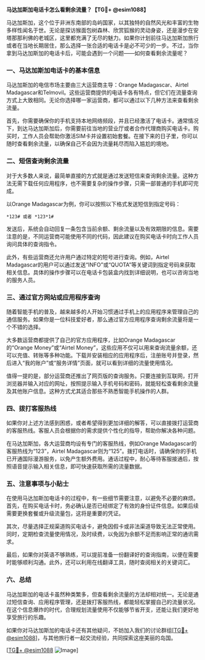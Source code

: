 **马达加斯加电话卡怎么看剩余流量？【TG💪+ @esim1088】**

马达加斯加，这个位于非洲东南部的岛屿国家，以其独特的自然风光和丰富的生物多样性闻名于世。无论是探访猴面包树森林、欣赏狐猴的灵动身姿，还是漫步在安塔那那利佛的老城区，这里都充满了无尽的魅力。如果你计划前往马达加斯加旅行或者在当地长期居住，那么选择一张合适的电话卡是必不可少的一步。不过，当你拿到马达加斯加的电话卡后，可能会遇到一个问题——如何查看剩余流量呢？

### **一、马达加斯加电话卡的基本信息**

马达加斯加的电信市场主要由三大运营商主导：Orange Madagascar、Airtel Madagascar和Telmovil。这些运营商提供的电话卡各有特点，但它们在流量查询方式上大致相同。无论你选择哪一家运营商，都可以通过以下几种方法来查看剩余流量。

首先，你需要确保你的手机支持本地网络频段，并且已经激活了电话卡。通常情况下，到达马达加斯加后，你需要前往当地的营业厅或者合作代理商购买电话卡。购买时，工作人员会帮助你激活SIM卡并设置初始套餐。在接下来的日子里，你可以随时查看剩余流量，以确保自己不会因为流量耗尽而陷入尴尬的境地。

### **二、短信查询剩余流量**

对于大多数人来说，最简单直接的方式就是通过发送短信来查询剩余流量。这种方法无需下载任何应用程序，也不需要复杂的操作步骤，只需一部普通的手机即可完成。

以Orange Madagascar为例，你可以按照以下格式发送短信到指定号码：

```
*123# 或者 *123*1#
```

发送后，系统会自动回复一条包含当前余额、剩余流量以及有效期限的信息。需要注意的是，不同运营商可能使用不同的代码，因此建议在购买电话卡时向工作人员询问具体的查询指令。

此外，有些运营商还允许用户通过特定的短号进行查询。例如，Airtel Madagascar的用户可以通过发送“INFO”或“QUOTA”等关键词到指定号码来获取相关信息。具体的操作步骤可以在电话卡包装盒内找到详细说明，也可以咨询当地的服务人员。

### **三、通过官方网站或应用程序查询**

随着智能手机的普及，越来越多的人开始习惯通过手机上的应用程序来管理自己的通信服务。如果你是一位科技爱好者，那么通过官方应用程序查询剩余流量将是一个不错的选择。

大多数运营商都提供了自己的官方应用程序，比如Orange Madagascar的“Orange Money”或“Airtel Money”，这些应用不仅可以用来查询流量余额，还可以充值、转账等多种功能。下载并安装相应的应用程序后，注册账号并登录，然后进入“我的账户”或“服务详情”页面，就可以看到详细的流量使用情况。

值得一提的是，部分运营商还推出了网页版的查询服务。只要连接到互联网，打开浏览器并输入对应的网址，按照提示输入手机号码和密码，就能轻松查看剩余流量及其他账户信息。这种方式尤其适合那些不熟悉智能手机操作的人群。

### **四、拨打客服热线**

如果你对上述方法感到困惑，或者希望得到更加详细的解答，可以直接拨打运营商的客服热线。客服人员会根据你的需求提供个性化的指导，帮助你解决各种问题。

在马达加斯加，各大运营商均设有专门的客服热线，例如Orange Madagascar的客服热线为“123”，Airtel Madagascar则为“125”。拨打电话时，请确保你的手机已开通国际漫游服务，以免产生额外费用。通话过程中，耐心等待客服接通后，按照语音提示输入相关信息，即可快速获取所需的流量数据。

### **五、注意事项与小贴士**

在使用马达加斯加电话卡的过程中，有一些细节需要注意，以避免不必要的麻烦。首先，在购买电话卡时，务必确认是否已经绑定了有效的身份证件信息。如果后续需要更换套餐或升级流量包，这将是重要的凭证。

其次，尽量选择正规渠道购买电话卡，避免因假卡或非法渠道导致无法正常使用。同时，定期检查流量使用情况，及时续费，以免因为余额不足而影响正常的通讯需求。

最后，如果你对英语不够熟练，可以提前准备一份翻译好的查询指南，以便在需要时能够顺利沟通。此外，还可以利用在线翻译工具，随时查阅相关的关键词汇。

### **六、总结**

马达加斯加的电话卡虽然种类繁多，但查看剩余流量的方法却相对统一。无论是通过短信查询、应用程序管理，还是拨打客服热线，都能轻松掌握自己的流量状况。在这个信息爆炸的时代，合理规划流量使用不仅能够节省开支，还能让我们更好地享受旅行的乐趣。

如果你对马达加斯加的电话卡还有其他疑问，不妨加入我们的讨论群组[[TG💪+ @esim1088](https://t.me/s/esim1088)]，与其他旅行者一起交流经验，共同探索这座美丽的岛国。

[[TG💪+ @esim1088](https://t.me/s/esim1088) ![Image](https://i.postimg.cc/4NQfJmqS/Snipaste-2025-05-13-00-14-12.png)]